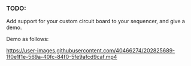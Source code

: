 ### TODO:

Add support for your custom circuit board to your sequencer, and give a demo.

Demo as follows:


https://user-images.githubusercontent.com/40466274/202825689-1f0e1f1e-569a-40fc-84f0-5fe9afcd9caf.mp4

